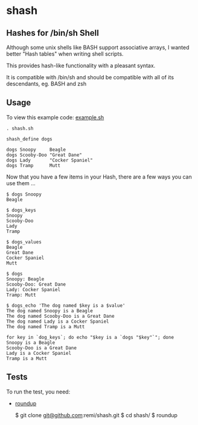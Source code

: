 #  shash
## Hashes for /bin/sh Shell

Although some unix shells like BASH support associative arrays, I wanted better "Hash tables" when writing shell scripts.

This provides hash-like functionality with a pleasant syntax.

It is compatible with /bin/sh and should be compatible with all of its descendants, eg. BASH and zsh

## Usage

To view this example code: [example.sh](/remi/shash/blob/master/examples/example.sh)

    . shash.sh

    shash_define dogs

    dogs Snoopy     Beagle
    dogs Scooby-Doo "Great Dane"
    dogs Lady       "Cocker Spaniel"
    dogs Tramp      Mutt

Now that you have a few items in your Hash, there are a few ways you can use them ...

    $ dogs Snoopy
    Beagle

    $ dogs_keys
    Snoopy
    Scooby-Doo
    Lady
    Tramp

    $ dogs_values
    Beagle
    Great Dane
    Cocker Spaniel
    Mutt

    $ dogs
    Snoopy: Beagle
    Scooby-Doo: Great Dane
    Lady: Cocker Spaniel
    Tramp: Mutt

    $ dogs_echo 'The dog named $key is a $value'
    The dog named Snoopy is a Beagle
    The dog named Scooby-Doo is a Great Dane
    The dog named Lady is a Cocker Spaniel
    The dog named Tramp is a Mutt

    for key in `dog_keys`; do echo "$key is a `dogs "$key"`"; done
    Snoopy is a Beagle
    Scooby-Doo is a Great Dane
    Lady is a Cocker Spaniel
    Tramp is a Mutt

## Tests

To run the test, you need:

 - [roundup](http://bmizerany.github.com/roundup/)

    $ git clone git@github.com:remi/shash.git
    $ cd shash/
    $ roundup
